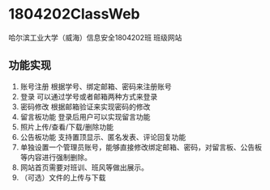 # 1804202ClassWeb
哈尔滨工业大学（威海）信息安全1804202班 班级网站


## 功能实现
1.	账号注册
根据学号、绑定邮箱、密码来注册账号
2.	登录
可以通过学号或者邮箱两种方式来登录
3.	密码修改
根据邮箱验证来实现密码的修改
4.	留言板功能
登录后用户可以实现留言功能
5.	照片上传/查看/下载/删除功能
6.	公告板功能
支持置顶显示、匿名发表、评论回复功能
7.	单独设置一个管理员账号，能够直接修改绑定邮箱、密码，对留言板、公告板等内容进行强制删除。
8.	网站首页需要对班训、班风等做出展示。
9.	（可选）文件的上传与下载

